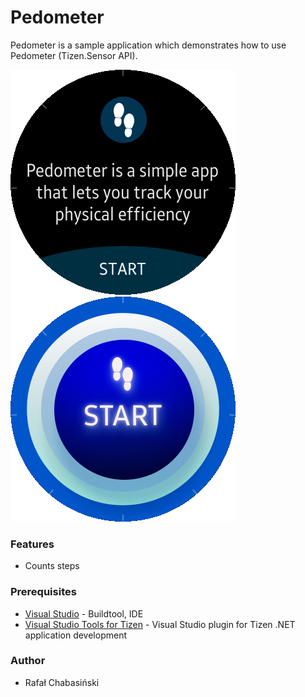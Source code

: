 # Pedometer
Pedometer is a sample application which demonstrates how to use Pedometer (Tizen.Sensor API).

![Welcome page](./Screenshots/Screenshot1.png)
![Main page](./Screenshots/Screenshot2.png)

### Features
* Counts steps

### Prerequisites

* [Visual Studio](https://www.visualstudio.com/) - Buildtool, IDE
* [Visual Studio Tools for Tizen](https://developer.tizen.org/development/visual-studio-tools-tizen/installing-visual-studio-tools-tizen) - Visual Studio plugin for Tizen .NET application development

### Author
* Rafał Chabasiński
